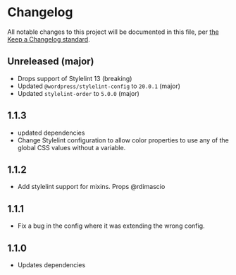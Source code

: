 # Changelog

All notable changes to this project will be documented in this file, per [the Keep a Changelog standard](http://keepachangelog.com/).

## Unreleased (major)

- Drops support of Stylelint 13 (breaking)
- Updated `@wordpress/stylelint-config` to `20.0.1` (major)
- Updated `stylelint-order` to `5.0.0` (major)

## 1.1.3
- updated dependencies
- Change Stylelint configuration to allow color properties to use any of the global CSS values without a variable.

## 1.1.2
- Add stylelint support for mixins. Props @rdimascio

## 1.1.1
- Fix a bug in the config where it was extending the wrong config.

## 1.1.0 
- Updates dependencies
